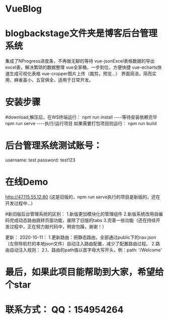 # VueBlog

# blogbackstage文件夹是博客后台管理系统
集成了NProgress进度条，不再做无聊的等待
vue-jsonExcel表格数据的导出excel表，解决繁琐的数据整理
vue全家桶，一步到位，方便快捷
vue-echarts快速生成可视化表格
vue-cropper图片上传（裁剪，预览...）
界面简洁，简而实用，麻雀虽小，五官俱全，适用于日常开发。

# 安装步骤
#download,解压后，在WS终端运行：
npm run install ----等待安装依赖完毕
npm run serve   ----执行/运行项目
如果需要打包项目则运行：
npm run build

# 后台管理系统测试账号：
username: test
password: test123

# 在线Demo
http://47.115.55.12:80  (这是旧版的，npm run serve执行的项目是新版的，还在开发过程中...)

#新旧版后台管理系统的区别：
1.新版更加模块化的管理组件
2.新版系统改用自编码完成动态路由跳转页面功能，废除了旧版的tabs
3.完善一些功能（还在持续开发过程中，正在努力敲代码中，稍安勿躁，谢谢！）

更新：
2020-10-11：
1.更新路由：把静态路由，全部通过public下的nav.json（左侧导航栏的本地json文件）自动注入路由配置，减少了配置路由过程。
2.路由自动注入规则：
  2.1、路由的path值以首字母大写开头，例：path: '/Welcome'
# 最后，如果此项目能帮助到大家，希望给个star
# 联系方式： QQ：154954264
